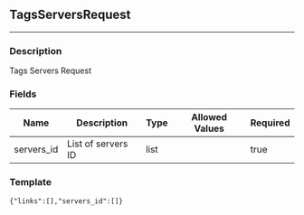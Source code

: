 ## TagsServersRequest
---
### Description
Tags Servers Request
### Fields
| Name | Description | Type | Allowed Values | Required |
| ---- | ----------- | ---- | -------------- | -------- |
| servers_id | List of servers ID | list |  | true |
### Template
```
{"links":[],"servers_id":[]}
```
